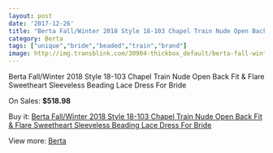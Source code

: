```yaml
---
layout: post
date: '2017-12-26'
title: "Berta Fall/Winter 2018 Style 18-103 Chapel Train Nude Open Back Fit & Flare Sweetheart Sleeveless Beading Lace Dress For Bride"
category: Berta
tags: ["unique","bride","beaded","train","brand"]
image: http://img.transblink.com/30904-thickbox_default/berta-fall-winter-2018-style-18-103-chapel-train-nude-open-back-fit-flare-sweetheart-sleeveless-beading-lace-dress-for-bride.jpg
---
```

Berta Fall/Winter 2018 Style 18-103 Chapel Train Nude Open Back Fit & Flare Sweetheart Sleeveless Beading Lace Dress For Bride

On Sales: **$518.98**
<a href="https://www.transblink.com/en/berta/10358-berta-fall-winter-2018-style-18-103-chapel-train-nude-open-back-fit-flare-sweetheart-sleeveless-beading-lace-dress-for-bride.html"><amp-img layout="responsive" width="600" height="600" src="//img.transblink.com/30904-thickbox_default/berta-fall-winter-2018-style-18-103-chapel-train-nude-open-back-fit-flare-sweetheart-sleeveless-beading-lace-dress-for-bride.jpg" alt="Berta Fall/Winter 2018 Style 18-103 Chapel Train Nude Open Back Fit & Flare Sweetheart Sleeveless Beading Lace Dress For Bride 0" /></a>
<a href="https://www.transblink.com/en/berta/10358-berta-fall-winter-2018-style-18-103-chapel-train-nude-open-back-fit-flare-sweetheart-sleeveless-beading-lace-dress-for-bride.html"><amp-img layout="responsive" width="600" height="600" src="//img.transblink.com/30911-thickbox_default/berta-fall-winter-2018-style-18-103-chapel-train-nude-open-back-fit-flare-sweetheart-sleeveless-beading-lace-dress-for-bride.jpg" alt="Berta Fall/Winter 2018 Style 18-103 Chapel Train Nude Open Back Fit & Flare Sweetheart Sleeveless Beading Lace Dress For Bride 1" /></a>
<a href="https://www.transblink.com/en/berta/10358-berta-fall-winter-2018-style-18-103-chapel-train-nude-open-back-fit-flare-sweetheart-sleeveless-beading-lace-dress-for-bride.html"><amp-img layout="responsive" width="600" height="600" src="//img.transblink.com/30910-thickbox_default/berta-fall-winter-2018-style-18-103-chapel-train-nude-open-back-fit-flare-sweetheart-sleeveless-beading-lace-dress-for-bride.jpg" alt="Berta Fall/Winter 2018 Style 18-103 Chapel Train Nude Open Back Fit & Flare Sweetheart Sleeveless Beading Lace Dress For Bride 2" /></a>
<a href="https://www.transblink.com/en/berta/10358-berta-fall-winter-2018-style-18-103-chapel-train-nude-open-back-fit-flare-sweetheart-sleeveless-beading-lace-dress-for-bride.html"><amp-img layout="responsive" width="600" height="600" src="//img.transblink.com/30909-thickbox_default/berta-fall-winter-2018-style-18-103-chapel-train-nude-open-back-fit-flare-sweetheart-sleeveless-beading-lace-dress-for-bride.jpg" alt="Berta Fall/Winter 2018 Style 18-103 Chapel Train Nude Open Back Fit & Flare Sweetheart Sleeveless Beading Lace Dress For Bride 3" /></a>
<a href="https://www.transblink.com/en/berta/10358-berta-fall-winter-2018-style-18-103-chapel-train-nude-open-back-fit-flare-sweetheart-sleeveless-beading-lace-dress-for-bride.html"><amp-img layout="responsive" width="600" height="600" src="//img.transblink.com/30908-thickbox_default/berta-fall-winter-2018-style-18-103-chapel-train-nude-open-back-fit-flare-sweetheart-sleeveless-beading-lace-dress-for-bride.jpg" alt="Berta Fall/Winter 2018 Style 18-103 Chapel Train Nude Open Back Fit & Flare Sweetheart Sleeveless Beading Lace Dress For Bride 4" /></a>
<a href="https://www.transblink.com/en/berta/10358-berta-fall-winter-2018-style-18-103-chapel-train-nude-open-back-fit-flare-sweetheart-sleeveless-beading-lace-dress-for-bride.html"><amp-img layout="responsive" width="600" height="600" src="//img.transblink.com/30907-thickbox_default/berta-fall-winter-2018-style-18-103-chapel-train-nude-open-back-fit-flare-sweetheart-sleeveless-beading-lace-dress-for-bride.jpg" alt="Berta Fall/Winter 2018 Style 18-103 Chapel Train Nude Open Back Fit & Flare Sweetheart Sleeveless Beading Lace Dress For Bride 5" /></a>
<a href="https://www.transblink.com/en/berta/10358-berta-fall-winter-2018-style-18-103-chapel-train-nude-open-back-fit-flare-sweetheart-sleeveless-beading-lace-dress-for-bride.html"><amp-img layout="responsive" width="600" height="600" src="//img.transblink.com/30906-thickbox_default/berta-fall-winter-2018-style-18-103-chapel-train-nude-open-back-fit-flare-sweetheart-sleeveless-beading-lace-dress-for-bride.jpg" alt="Berta Fall/Winter 2018 Style 18-103 Chapel Train Nude Open Back Fit & Flare Sweetheart Sleeveless Beading Lace Dress For Bride 6" /></a>
<a href="https://www.transblink.com/en/berta/10358-berta-fall-winter-2018-style-18-103-chapel-train-nude-open-back-fit-flare-sweetheart-sleeveless-beading-lace-dress-for-bride.html"><amp-img layout="responsive" width="600" height="600" src="//img.transblink.com/30905-thickbox_default/berta-fall-winter-2018-style-18-103-chapel-train-nude-open-back-fit-flare-sweetheart-sleeveless-beading-lace-dress-for-bride.jpg" alt="Berta Fall/Winter 2018 Style 18-103 Chapel Train Nude Open Back Fit & Flare Sweetheart Sleeveless Beading Lace Dress For Bride 7" /></a>

Buy it: [Berta Fall/Winter 2018 Style 18-103 Chapel Train Nude Open Back Fit & Flare Sweetheart Sleeveless Beading Lace Dress For Bride](https://www.transblink.com/en/berta/10358-berta-fall-winter-2018-style-18-103-chapel-train-nude-open-back-fit-flare-sweetheart-sleeveless-beading-lace-dress-for-bride.html "Berta Fall/Winter 2018 Style 18-103 Chapel Train Nude Open Back Fit & Flare Sweetheart Sleeveless Beading Lace Dress For Bride")

View more: [Berta](https://www.transblink.com/en/81-berta "Berta")